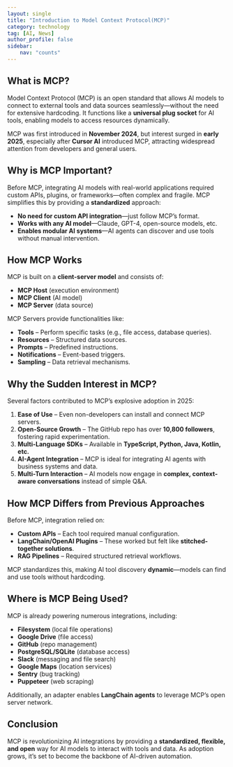 ```yaml
---
layout: single
title: "Introduction to Model Context Protocol(MCP)"
category: technology
tag: [AI, News]
author_profile: false
sidebar:
    nav: "counts"
---
```


## What is MCP?
Model Context Protocol (MCP) is an open standard that allows AI models to connect to external tools and data sources seamlessly—without the need for extensive hardcoding. It functions like a **universal plug socket** for AI tools, enabling models to access resources dynamically.

MCP was first introduced in **November 2024**, but interest surged in **early 2025**, especially after **Cursor AI** introduced MCP, attracting widespread attention from developers and general users.

## Why is MCP Important?
Before MCP, integrating AI models with real-world applications required custom APIs, plugins, or frameworks—often complex and fragile. MCP simplifies this by providing a **standardized** approach:
- **No need for custom API integration**—just follow MCP’s format.
- **Works with any AI model**—Claude, GPT-4, open-source models, etc.
- **Enables modular AI systems**—AI agents can discover and use tools without manual intervention.

## How MCP Works
MCP is built on a **client-server model** and consists of:
- **MCP Host** (execution environment)
- **MCP Client** (AI model)
- **MCP Server** (data source)

MCP Servers provide functionalities like:
- **Tools** – Perform specific tasks (e.g., file access, database queries).
- **Resources** – Structured data sources.
- **Prompts** – Predefined instructions.
- **Notifications** – Event-based triggers.
- **Sampling** – Data retrieval mechanisms.

## Why the Sudden Interest in MCP?
Several factors contributed to MCP’s explosive adoption in 2025:
1. **Ease of Use** – Even non-developers can install and connect MCP servers.
2. **Open-Source Growth** – The GitHub repo has over **10,800 followers**, fostering rapid experimentation.
3. **Multi-Language SDKs** – Available in **TypeScript, Python, Java, Kotlin, etc.**
4. **AI-Agent Integration** – MCP is ideal for integrating AI agents with business systems and data.
5. **Multi-Turn Interaction** – AI models now engage in **complex, context-aware conversations** instead of simple Q&A.

## How MCP Differs from Previous Approaches
Before MCP, integration relied on:
- **Custom APIs** – Each tool required manual configuration.
- **LangChain/OpenAI Plugins** – These worked but felt like **stitched-together solutions**.
- **RAG Pipelines** – Required structured retrieval workflows.

MCP standardizes this, making AI tool discovery **dynamic**—models can find and use tools without hardcoding.

## Where is MCP Being Used?
MCP is already powering numerous integrations, including:
- **Filesystem** (local file operations)
- **Google Drive** (file access)
- **GitHub** (repo management)
- **PostgreSQL/SQLite** (database access)
- **Slack** (messaging and file search)
- **Google Maps** (location services)
- **Sentry** (bug tracking)
- **Puppeteer** (web scraping)

Additionally, an adapter enables **LangChain agents** to leverage MCP’s open server network.

## Conclusion
MCP is revolutionizing AI integrations by providing a **standardized, flexible, and open** way for AI models to interact with tools and data. As adoption grows, it’s set to become the backbone of AI-driven automation.

